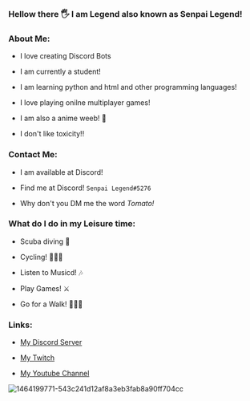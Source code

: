 ### Hellow there 🖐 I am Legend also known as Senpai Legend!

<!--
**legendlife/legendlife** is a ✨ _special_ ✨ repository because its `README.md` (this file) appears on your GitHub profile.

Here are some ideas to get you started:

- 🔭 I’m currently working on ...
- 🌱 I’m currently learning ...
- 👯 I’m looking to collaborate on ...
- 🤔 I’m looking for help with ...
- 💬 Ask me about ...
- 📫 How to reach me: ...
- 😄 Pronouns: ...
- ⚡ Fun fact: ...
-->
### About Me:

- I love creating Discord Bots
 
- I am currently a student!
 
- I am learning python and html and other programming languages!
 
- I love playing onilne multiplayer games!
 
- I am also a anime weeb! 🤣
 
- I don't like toxicity!!

### Contact Me:

- I am available at Discord!

- Find me at Discord! `Senpai Legend#5276`
 
- Why don't you DM me the word _Tomato!_ 

### What do I do in my Leisure time:

- Scuba diving 🤿

- Cycling! 🚴🏻‍♂️

- Listen to Musicd! 🎶

- Play Games! ⚔

- Go for a Walk! 🚶🏻‍♂

### Links:

- [My Discord Server](https://discord.gg/PKnEXp6Hmh)

- [My Twitch](https://www.twitch.tv/legendlife9272)

- [My Youtube Channel](https://www.youtube.com/channel/UC9wf9I5cqVRZsFIUGL-1GxQ)
 
 




![1464199771-543c241d12af8a3eb3fab8a90ff704cc](https://user-images.githubusercontent.com/80240062/134760360-e28359a7-c8ee-422b-b845-575b0ee60726.gif)
